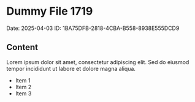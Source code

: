 # Dummy File 1719

Date: 2025-04-03
ID: 1BA75DFB-2818-4CBA-B558-8938E555DCD9

## Content

Lorem ipsum dolor sit amet, consectetur adipiscing elit.
Sed do eiusmod tempor incididunt ut labore et dolore magna aliqua.

* Item 1
* Item 2
* Item 3
